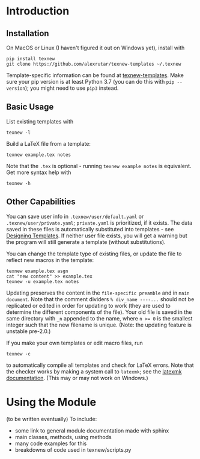 # Introduction
## Installation
On MacOS or Linux (I haven't figured it out on Windows yet), install with
```
pip install texnew
git clone https://github.com/alexrutar/texnew-templates ~/.texnew
```
Template-specific information can be found at [texnew-templates](https://github.com/alexrutar/texnew-templates).
Make sure your pip version is at least Python 3.7 (you can do this with `pip --version`); you might need to use `pip3` instead.

## Basic Usage
List existing templates with
```
texnew -l
```
Build a LaTeX file from a template:
```
texnew example.tex notes
```
Note that the `.tex` is optional - running `texnew example notes` is equivalent.
Get more syntax help with
```
texnew -h
```

## Other Capabilities
You can save user info in `.texnew/user/default.yaml` or `.texnew/user/private.yaml`; `private.yaml` is prioritized, if it exists.
The data saved in these files is automatically substituted into templates - see [Designing Templates](https://github.com/alexrutar/texnew-templates#designing-templates).
If neither user file exists, you will get a warning but the program will still generate a template (without substitutions).

You can change the template type of existing files, or update the file to reflect new macros in the template:
```
texnew example.tex asgn
cat "new content" >> example.tex
texnew -u example.tex notes
```
Updating preserves the content in the `file-specific preamble` and in `main document`.
Note that the comment dividers `% div_name ----...` should not be replicated or edited in order for updating to work (they are used to determine the different components of the file).
Your old file is saved in the same directory with `_n` appended to the name, where `n >= 0` is the smallest integer such that the new filename is unique.
(Note: the updating feature is unstable pre-2.0.)

If you make your own templates or edit macro files, run
```
texnew -c
```
to automatically compile all templates and check for LaTeX errors.
Note that the checker works by making a system call to `latexmk`; see the [latexmk documentation](https://mg.readthedocs.io/latexmk.html).
(This may or may not work on Windows.)

# Using the Module
(to be written eventually)
To include:
- some link to general module documentation made with sphinx
- main classes, methods, using methods
- many code examples for this
- breakdowns of code used in texnew/scripts.py
